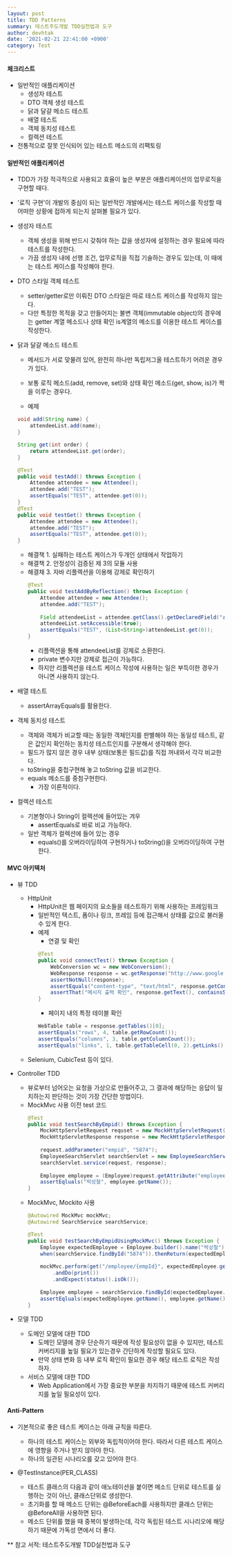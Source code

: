 ```yaml
---
layout: post
title: TDD Patterns
summary: 테스트주도개발 TDD실천법과 도구
author: devhtak
date: '2021-02-21 22:41:00 +0900'
category: Test
---
```


#### 체크리스트

- 일반적인 애플리케이션
  - 생성자 테스트
  - DTO 객체 생성 테스트
  - 닭과 달걀 메소드 테스트
  - 배열 테스트
  - 객체 동치성 테스트
  - 컬렉션 테스트
- 전통적으로 잘못 인식되어 있는 테스트 메소드의 리팩토링

#### 일반적인 애플리케이션

- TDD가 가장 적극적으로 사용되고 효율이 높은 부분은 애플리케이션의 업무로직을 구현할 때다.
- '로직 구현'이 개발의 중심이 되는 일반적인 개발에서는 테스트 케이스를 작성할 때 어떠한 상황에 접하게 되는지 살펴볼 필요가 있다.

- 생성자 테스트
  - 객체 생성을 위해 반드시 갖춰야 하는 값을 생성자에 설정하는 경우 필요에 따라 테스트를 작성한다.
  - 가끔 생성자 내에 선행 조건, 업무로직을 직접 기술하는 경우도 있는데, 이 때에는 테스트 케이스를 작성해야 한다.

- DTO 스타일 객체 테스트
  - setter/getter로만 이뤄진 DTO 스타일은 따로 테스트 케이스를 작성하지 않는다.
  - 다만 특정한 목적을 갖고 만들어지는 불변 객체(immutable object)의 경우에는 getter 계열 메소드나 상태 확인 is계열의 메소드를 이용한 테스트 케이스를 작성한다.
  
- 닭과 달걀 메소드 테스트
  - 메서드가 서로 맞물려 있어, 완전히 하나만 독립저그올 테스트하기 어려운 경우가 있다.
  - 보통 로직 메소드(add, remove, set)와 상태 확인 메소드(get, show, is)가 짝을 이루는 경우다.
  
  - 예제
  ```java
  void add(String name) {
      attendeeList.add(name);
  }
  
  String get(int order) {
      return attendeeList.get(order);
  }
  ```
  ```java
  @Test
  public void testAdd() throws Exception {
      Attendee attendee = new Attendee();
      attendee.add("TEST");
      assertEquals("TEST", attendee.get(0));
  }
  @Test
  public void testGet() throws Exception {
      Attendee attendee = new Attendee();
      attendee.add("TEST");
      assertEquals("TEST", attendee.get(0));
  }
  ```
  - 해결책 1. 실패하는 테스트 케이스가 두개인 상태에서 작업하기
  - 해결책 2. 안정성이 검증된 제 3의 모듈 사용
  - 해결채 3. 자바 리플렉션을 이용해 강제로 확인하기
    ```java
    @Test
    public void testAddByReflection() throws Exception {
        Attendee attendee = new Attendee();
        attendee.add("TEST");
        
        Field attendeeList = attendee.getClass().getDeclaredField("attendeeList");
        attendeeList.setAccessible(true);
        assertEquals("TEST", (List<String>)attendeeList.get(0));
    }
    ```
    - 리플랙션을 통해 attendeeList를 강제로 소환한다.
    - private 변수지만 강제로 접근이 가능하다.
    - 하지만 리플렉션을 테스트 케이스 작성에 사용하는 일은 부득이한 경우가 아니면 사용하지 않는다.
    
- 배열 테스트
  - assertArrayEquals를 활용한다.

- 객체 동치성 테스트
  - 객체와 객체가 비교할 때는 동일한 객체인지를 판별해야 하는 동일성 테스트, 같은 값인지 확인하는 동치성 테스트인지를 구분해서 생각해야 한다.
  - 필드가 많지 않은 경우 내부 상태(보통은 필드값)를 직접 꺼내와서 각각 비교한다.
  - toString을 중첩구현해 놓고 toString 값을 비교한다.
  - equals 메소드를 중첨구현한다.
    - 가장 이론적이다.
  
- 컬렉션 테스트
  - 기본형이나 String이 컬렉션에 들어있는 겨우
    - assertEquals로 바로 비교 가능하다.
  - 일반 객체가 컬렉션에 들어 있는 경우
    - equals()를 오버라이딩하여 구현하거나 toString()을 오버라이딩하여 구현한다.

#### MVC 아키텍처

- 뷰 TDD
  - HttpUnit
    - HttpUnit은 웹 페이지의 요소들을 테스트하기 위해 사용하는 프레임워크
    - 일반적인 텍스트, 폼이나 링크, 프레임 등에 접근해서 상태를 값으로 불러올 수 있게 한다.
    - 예제
      - 연결 및 확인
      ```java
      @Test
      public void connectTest() throws Exception {
          WebConversion wc = new WebConversion();
          WebResponse response = wc.getResponse("http://www.google.com");
          assertNotNull(response);
          assertEquals("content-type", "text/html", response.getContentType());
          assertThat("메시지 출력 확인", response.getText(), containsString("google"));
      }
      ```
      - 페이지 내의 특정 테이블 확인
      ```java
      WebTable table = response.getTables()[0];
      assertEquals("rows", 4, table.getRowCount());
      assertEquals("columns", 3, table.getColumnCount());
      assertEquals("links", 1, table.getTableCell(0, 2).getLinks().length);
      ```
  - Selenium, CubicTest 등이 있다.
  
- Controller TDD
  - 뷰로부터 넘어오는 요청을 가상으로 만들어주고, 그 결과에 해당하는 응답이 일치하는지 판단하는 것이 가장 간단한 방법이다.
  - MockMvc 사용 이전 test 코드
    ```java
    @Test
    public void testSearchByEmpid() throws Exception {
        MockHttpServletRequest requset = new MockHttpServletRequest();
        MockHttpServletResponse response = new MockHttpServletResponse();
        
        request.addParameter("empid", "5874");
        EmployeeSearchServlet searchServlet = new EmployeeSearchServlet();
        searchServlet.service(request, response);
        
        Employee employee = (Employee)request.getAttribute("employee");
        assertEqluals("박성철", employee.getName());
    }
    ```
  - MockMvc, Mockito 사용
    ```java
    @Autowired MockMvc mockMvc;
    @Autowired SearchService searchService;
    
    @Test
    public void testSearchByEmpidUsingMockMvc() throws Exception {
        Employee expectedEmployee = Employee.builder().name("박상철").id("5874").build();
        when(searchService.findById("5874")).thenReturn(expectedEmployee);
        
        mockMvc.perform(get("/employee/{empId}", expectedEmployee.getId())
            .andDo(print())
            .andExpect(status().isOk());
          
        Employee employee = searchService.findById(expectedEmployee.getId());
        assertEqluals(expectedEmployee.getName(), employee.getName());
    }
    ```
- 모델 TDD
  - 도메인 모델에 대한 TDD
    - 도메인 모델에 경우 단순하기 때문에 작성 필요성이 없을 수 있지만, 테스트 커버리지를 높일 필요가 있는경우 간단하게 작성할 필요도 있다.
    - 만약 상태 변화 등 내부 로직 확인이 필요한 경우 해당 테스트 로직은 작성하자.
  - 서비스 모델에 대한 TDD
    - Web Application에서 가장 중요한 부분을 차지하기 때문에 테스트 커버리지를 높일 필요성이 있다.

#### Anti-Pattern

- 기본적으로 좋은 테스트 케이스는 아래 규칙을 따른다.
  - 하나의 테스트 케이스는 외부와 독립적이어야 한다. 따라서 다른 테스트 케이스에 영향을 주거나 받지 않아야 한다.
  - 하나의 일관된 시나리오를 갖고 있어야 한다.

- @TestInstance(PER_CLASS)
  - 테스트 클래스의 다음과 같이 애노테이션을 붙이면 메소드 단위로 테스트를 실행하는 것이 아닌, 클래스단위로 생성한다.
  - 초기화를 할 때 메소드 단위는 @BeforeEach를 사용하지만 클래스 단위는 @BeforeAll을 사용하면 된다.
  - 메소드 단위를 했을 때 중복이 발생하는데, 각각 독립된 테스트 시나리오에 해당하기 때문에 가독성 면에서 더 좋다.

** 참고 서적: 테스트주도개발 TDD실천법과 도구
